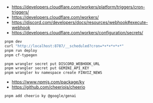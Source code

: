 - https://developers.cloudflare.com/workers/platform/triggers/cron-triggers/
- https://developers.cloudflare.com/workers/
- https://discord.com/developers/docs/resources/webhook#execute-webhook
- https://developers.cloudflare.com/workers/configuration/secrets/

```sh
pnpm dev
curl "http://localhost:8787/__scheduled?cron=*+*+*+*+*"
pnpm run deploy
pnpm cf-typegen
```

```sh
pnpm wrangler secret put DISCORD_WEBHOOK_URL
pnpm wrangler secret put GEMINI_API_KEY
pnpm wrangler kv namespace create FINVIZ_NEWS
```

- https://www.npmjs.com/package/ky
- https://github.com/cheeriojs/cheerio

```sh
pnpm add cheerio ky @google/genai
```
